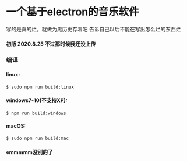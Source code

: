 # 一个基于electron的音乐软件

写的是真的烂，就做为黑历史存着吧
告诉自己以后不能在写出怎么烂的东西烂

#### 初版 2020.8.25 不过那时候我还没上传


### 编译
#### linux:
` $ sudo npm run build:linux `

#### windows7-10(不支持XP):
` $ npm run build:windows `

#### macOS:
` $ sudo npm run build:mac `

#### emmmmm没别的了

